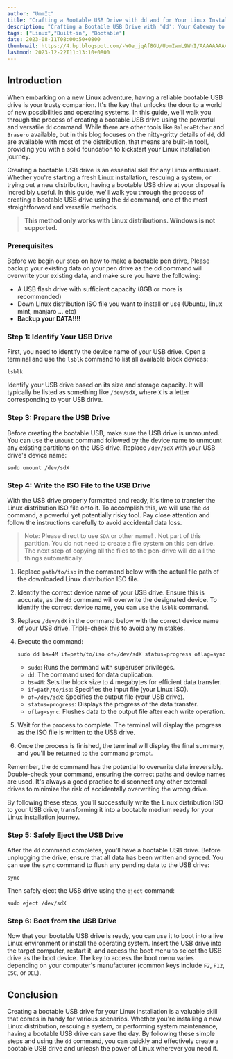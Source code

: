 ```yaml
---
author: "UmmIt"
title: "Crafting a Bootable USB Drive with dd and for Your Linux Installation"
description: "Crafting a Bootable USB Drive with 'dd': Your Gateway to Linux Installation"
tags: ["Linux","Built-in", "Bootable"]
date: 2023-08-11T08:00:50+0800
thumbnail: https://4.bp.blogspot.com/-WOe_jqAf8GU/UpmIwmL9WnI/AAAAAAAAAPY/qY6A7m1sOwc/s1600/Bootable+USB.jpg
lastmod: 2023-12-22T11:13:10+0800
---
```


## Introduction

When embarking on a new Linux adventure, having a reliable bootable USB drive is your trusty companion. It's the key that unlocks the door to a world of new possibilities and operating systems. In this guide, we'll walk you through the process of creating a bootable USB drive using the powerful and versatile `dd` command. While there are other tools like `BalenaEtcher` and `Brasero` available, but in this blog focuses on the nitty-gritty details of `dd`, dd are available with most of the distribution, that means are built-in tool!, providing you with a solid foundation to kickstart your Linux installation journey.

Creating a bootable USB drive is an essential skill for any Linux enthusiast. Whether you're starting a fresh Linux installation, rescuing a system, or trying out a new distribution, having a bootable USB drive at your disposal is incredibly useful. In this guide, we'll walk you through the process of creating a bootable USB drive using the `dd` command, one of the most straightforward and versatile methods.

>**This method only works with Linux distributions. Windows is not supported.**

### Prerequisites

Before we begin our step on how to make a bootable pen drive, Please backup your existing data on your pen drive as the dd command will overwrite your existing data, and make sure you have the following:

- A USB flash drive with sufficient capacity (8GB or more is recommended)
- Down Linux distribution ISO file you want to install or use (Ubuntu, linux mint, manjaro ... etc)
- **Backup your DATA!!!!**

### Step 1: Identify Your USB Drive

First, you need to identify the device name of your USB drive. Open a terminal and use the `lsblk` command to list all available block devices:

```shell
lsblk
```

Identify your USB drive based on its size and storage capacity. It will typically be listed as something like `/dev/sdX`, where `X` is a letter corresponding to your USB drive.

### Step 3: Prepare the USB Drive

Before creating the bootable USB, make sure the USB drive is unmounted. You can use the `umount` command followed by the device name to unmount any existing partitions on the USB drive. Replace `/dev/sdX` with your USB drive's device name:

```shell
sudo umount /dev/sdX
```

### Step 4: Write the ISO File to the USB Drive

With the USB drive properly formatted and ready, it's time to transfer the Linux distribution ISO file onto it. To accomplish this, we will use the ``dd`` command, a powerful yet potentially risky tool. Pay close attention and follow the instructions carefully to avoid accidental data loss.

>Note: Please direct to use `SDA` or other name! . Not part of this partition. You do not need to create a file system on this pen drive. The next step of copying all the files to the pen-drive will do all the things automatically.

1. Replace `path/to/iso` in the command below with the actual file path of the downloaded Linux distribution ISO file.

2. Identify the correct device name of your USB drive. Ensure this is accurate, as the ``dd`` command will overwrite the designated device. To identify the correct device name, you can use the `lsblk` command.

3. Replace `/dev/sdX` in the command below with the correct device name of your USB drive. Triple-check this to avoid any mistakes.

4. Execute the command:

    ```shell
    sudo dd bs=4M if=path/to/iso of=/dev/sdX status=progress oflag=sync
    ```

   - `sudo`: Runs the command with superuser privileges.
   - ``dd``: The command used for data duplication.
   - `bs=4M`: Sets the block size to 4 megabytes for efficient data transfer.
   - `if=path/to/iso`: Specifies the input file (your Linux ISO).
   - `of=/dev/sdX`: Specifies the output file (your USB drive).
   - `status=progress`: Displays the progress of the data transfer.
   - `oflag=sync`: Flushes data to the output file after each write operation.

5. Wait for the process to complete. The terminal will display the progress as the ISO file is written to the USB drive.

6. Once the process is finished, the terminal will display the final summary, and you'll be returned to the command prompt.

Remember, the `dd` command has the potential to overwrite data irreversibly. Double-check your command, ensuring the correct paths and device names are used. It's always a good practice to disconnect any other external drives to minimize the risk of accidentally overwriting the wrong drive.

By following these steps, you'll successfully write the Linux distribution ISO to your USB drive, transforming it into a bootable medium ready for your Linux installation journey.

### Step 5: Safely Eject the USB Drive

After the ``dd`` command completes, you'll have a bootable USB drive. Before unplugging the drive, ensure that all data has been written and synced. You can use the `sync` command to flush any pending data to the USB drive:

```shell
sync
```

Then safely eject the USB drive using the `eject` command:

```shell
sudo eject /dev/sdX
```

### Step 6: Boot from the USB Drive

Now that your bootable USB drive is ready, you can use it to boot into a live Linux environment or install the operating system. Insert the USB drive into the target computer, restart it, and access the boot menu to select the USB drive as the boot device. The key to access the boot menu varies depending on your computer's manufacturer (common keys include `F2`, `F12`, `ESC`, or `DEL`).

## Conclusion

Creating a bootable USB drive for your Linux installation is a valuable skill that comes in handy for various scenarios. Whether you're installing a new Linux distribution, rescuing a system, or performing system maintenance, having a bootable USB drive can save the day. By following these simple steps and using the ``dd`` command, you can quickly and effectively create a bootable USB drive and unleash the power of Linux wherever you need it.
